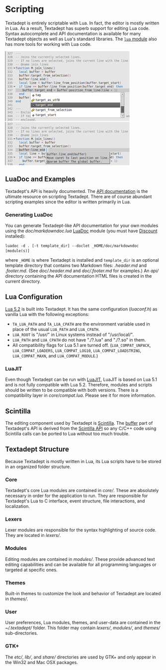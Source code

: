# Scripting

Textadept is entirely scriptable with Lua. In fact, the editor is mostly written
in Lua. As a result, Textadept has superb support for editing Lua code. Syntax
autocomplete and API documentation is available for many Textadept objects as
well as Lua's standard libraries. The [`lua` module][] also has more tools for
working with Lua code.

![Adeptsense ta](images/adeptsense_ta.png)
&nbsp;&nbsp;&nbsp;&nbsp;
![Adeptsense tadoc](images/adeptsense_tadoc.png)

[`lua` module]: api/_M.lua.html

## LuaDoc and Examples

Textadept's API is heavily documented. The [API documentation][] is the ultimate
resource on scripting Textadept. There are of course abundant scripting examples
since the editor is written primarily in Lua.

[API documentation]: api/index.html

### Generating LuaDoc

You can generate Textadept-like API documentation for your own modules using the
*doc/markdowndoc.lua* [LuaDoc][] module (you must have [Discount][] installed):

    luadoc -d . [-t template_dir] --doclet _HOME/doc/markdowndoc [module(s)]

where `_HOME` is where Textadept is installed and `template_dir` is an optional
template directory that contains two Markdown files: *.header.md* and
*.footer.md*. (See *doc/.header.md* and *doc/.footer.md* for examples.) An
*api/* directory containing the API documentation HTML files is created in the
current directory.

[LuaDoc]: http://keplerproject.github.com/luadoc/
[Discount]: http://www.pell.portland.or.us/~orc/Code/discount/

## Lua Configuration

[Lua 5.2][] is built into Textadept. It has the same configuration (*luaconf.h*)
as vanilla Lua with the following exceptions:

* `TA_LUA_PATH` and `TA_LUA_CPATH` are the environment variable used in place of
  the usual `LUA_PATH` and `LUA_CPATH`.
* `LUA_ROOT` is "/usr/" in Linux systems instead of "/usr/local/".
* `LUA_PATH` and `LUA_CPATH` do not have "./?.lua" and "./?.so" in them.
* All compatibility flags for Lua 5.1 are turned off. (`LUA_COMPAT_UNPACK`,
  `LUA_COMPAT_LOADERS`, `LUA_COMPAT_LOG10`, `LUA_COMPAT_LOADSTRING`,
  `LUA_COMPAT_MAXN`, and `LUA_COMPAT_MODULE`.)

[Lua 5.2]: http://www.lua.org/manual/5.2/

### LuaJIT

Even though Textadept can be run with [LuaJIT][], LuaJIT is based on Lua 5.1 and
is not fully compatible with Lua 5.2. Therefore, modules and scripts should be
written to be compatible with both versions. There is a compatibility layer in
*core/compat.lua*. Please see it for more information.

[LuaJIT]: http://luajit.org

## Scintilla

The editing component used by Textadept is [Scintilla][]. The [buffer][] part of
Textadept's API is derived from the [Scintilla API][] so any C/C++ code using
Scintilla calls can be ported to Lua without too much trouble.

[Scintilla]: http://scintilla.org
[buffer]: api/buffer.html
[Scintilla API]: http://scintilla.org/ScintillaDoc.html

## Textadept Structure

Because Textadept is mostly written in Lua, its Lua scripts have to be stored in
an organized folder structure.

### Core

Textadept's core Lua modules are contained in *core/*. These are absolutely
necessary in order for the application to run. They are responsible for
Textadept's Lua to C interface, event structure, file interactions, and
localization.

### Lexers

Lexer modules are responsible for the syntax highlighting of source code. They
are located in *lexers/*.

### Modules

Editing modules are contained in *modules/*. These provide advanced text editing
capabilities and can be available for all programming languages or targeted at
specific ones.

### Themes

Built-in themes to customize the look and behavior of Textadept are located in
*themes/*.

### User

User preferences, Lua modules, themes, and user-data are contained in the
*~/.textadept/* folder. This folder may contain *lexers/*, *modules/*, and
*themes/* sub-directories.

### GTK+

The *etc/*, *lib/*, and *share/* directories are used by GTK+ and only appear in
the Win32 and Mac OSX packages.
